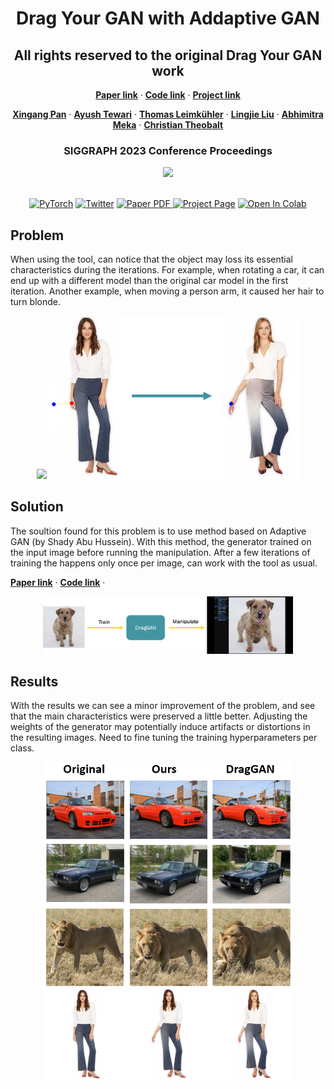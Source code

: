 <p align="center">

  <h1 align="center">Drag Your GAN with Addaptive GAN</h1>
  <h2 align="center">All rights reserved to the original Drag Your GAN work</h2>
  <p align="center">
    <a href="https://arxiv.org/abs/2305.10973/"><strong>Paper link</strong></a>
    ·
    <a href="https://github.com/XingangPan/DragGAN/"><strong>Code link</strong></a>
    ·
    <a href="https://vcai.mpi-inf.mpg.de/projects/DragGAN/"><strong>Project link</strong></a>
  </p>
  <p align="center">
    <a href="https://xingangpan.github.io/"><strong>Xingang Pan</strong></a>
    ·
    <a href="https://ayushtewari.com/"><strong>Ayush Tewari</strong></a>
    ·
    <a href="https://people.mpi-inf.mpg.de/~tleimkue/"><strong>Thomas Leimkühler</strong></a>
    ·
    <a href="https://lingjie0206.github.io/"><strong>Lingjie Liu</strong></a>
    ·
    <a href="https://www.meka.page/"><strong>Abhimitra Meka</strong></a>
    ·
    <a href="http://www.mpi-inf.mpg.de/~theobalt/"><strong>Christian Theobalt</strong></a>
  </p>
  <h3 align="center">SIGGRAPH 2023 Conference Proceedings</h3>
  <div align="center">
    <img src="DragGAN.gif", width="600">
  </div>

  <p align="center">
  <br>
    <a href="https://pytorch.org/get-started/locally/"><img alt="PyTorch" src="https://img.shields.io/badge/PyTorch-ee4c2c?logo=pytorch&logoColor=white"></a>
    <a href="https://twitter.com/XingangP"><img alt='Twitter' src="https://img.shields.io/twitter/follow/XingangP?label=%40XingangP"></a>
    <a href="https://arxiv.org/abs/2305.10973">
      <img src='https://img.shields.io/badge/Paper-PDF-green?style=for-the-badge&logo=adobeacrobatreader&logoWidth=20&logoColor=white&labelColor=66cc00&color=94DD15' alt='Paper PDF'>
    </a>
    <a href='https://vcai.mpi-inf.mpg.de/projects/DragGAN/'>
      <img src='https://img.shields.io/badge/DragGAN-Page-orange?style=for-the-badge&logo=Google%20chrome&logoColor=white&labelColor=D35400' alt='Project Page'></a>
    <a href="https://colab.research.google.com/drive/1mey-IXPwQC_qSthI5hO-LTX7QL4ivtPh?usp=sharing"><img src="https://colab.research.google.com/assets/colab-badge.svg" alt="Open In Colab"></a>
  </p>
</p>

## Problem

When using the tool, can notice that the object may loss its essential characteristics during the iterations. 
For example, when rotating a car, it can end up with a different model than the original car model in the first iteration. 
Another example, when moving a person arm, it caused her hair to turn blonde.

<div align="center">
  <img src="rotatecar.gif", width="400">
  <img src="woman.png", width="400">
</div>

## Solution

The soultion found for this problem is to use method based on Adaptive GAN (by Shady Abu Hussein). With this method, the generator trained on the input image before running the manipulation. After a few iterations of training the happens only once per image, can work with the tool as usual.

<a href="https://arxiv.org/pdf/1906.05284.pdf/"><strong>Paper link</strong></a>
·
<a href="https://github.com/shadyabh/IAGAN/"><strong>Code link</strong></a>
·
    
<div align="center">
  <img src="flow.png", width="400">
</div>

## Results

With the results we can see a minor improvement of the problem, and see that the main characteristics were preserved a little better. Adjusting the weights of the generator may potentially induce artifacts or distortions in the resulting images.
Need to fine tuning the training hyperparameters per class.

<div align="center">
  <img src="results.png", width="400">
</div>